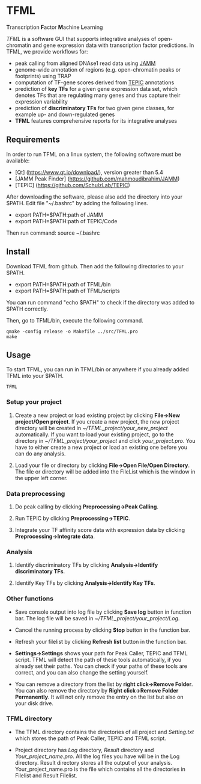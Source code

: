 # TFML
**T**ranscription **F**actor **M**achine **L**earning

*TFML* is a software GUI that supports integrative analyses of open-chromatin and gene expression data with transcription factor predictions. In TFML, we provide workflows for:
* peak calling from aligned DNAse1 read data using [JAMM](https://github.com/mahmoudibrahim/JAMM)
* genome-wide annotation of regions (e.g. open-chromatin peaks or footprints) using TRAP
* computation of TF-gene scores derived from [TEPIC](https://github.com/SchulzLab/TEPIC) annotations
* prediction of **key TFs** for a given gene expression data set, which denotes TFs that are regulating many genes and thus capture their expression variability 
* prediction of **discriminatory TFs** for two given gene classes, for example up- and down-regulated genes
* **TFML** features comprehensive reports for its integrative analyses

## Requirements
In order to run TFML on a linux system, the following software must be available:
* [Qt] (https://www.qt.io/download/), version greater than 5.4
* [JAMM Peak Finder] (https://github.com/mahmoudibrahim/JAMM)
* [TEPIC] (https://github.com/SchulzLab/TEPIC)

After downloading the software, please also add the directory into your $PATH. Edit file "~/.bashrc" by adding the following lines.
* export PATH=$PATH:path of JAMM
* export PATH=$PATH:path of TEPIC/Code

Then run command: source ~/.bashrc

## Install

Download TFML from github. Then add the following directories to your $PATH.
* export PATH=$PATH:path of TFML/bin
* export PATH=$PATH:path of TFML/scripts

You can run command "echo $PATH" to check if the directory was added to $PATH correctly.

Then, go to TFML/bin, execute the following command.

    qmake -config release -o Makefile ../src/TFML.pro
    make

## Usage

To start TFML, you can run in TFML/bin or anywhere if you already added TFML into your $PATH.

    TFML

### Setup your project
1. Create a new project or load existing project by clicking **File->New project/Open project**. If you create a new project, the new project directory will be created in *~/TFML_project/your_new_project* automatically. If you want to load your existing project, go to the directory in *~/TFML_project/your_project* and click *your_project.pro*. You have to either create a new project or load an existing one before you can do any analysis.

2. Load your file or directory by clicking **File->Open File/Open Directory**. The file or directory will be added into the FileList which is the window in the upper left corner.


### Data preprocessing
1. Do peak calling by clicking **Preprocessing->Peak Calling**.

2. Run TEPIC by clicking **Preprocessing->TEPIC**.

3. Integrate your TF affinity score data with expression data by clicking **Preprocessing->Integrate data**.

### Analysis
1. Identify discriminatory TFs by clicking **Analysis->Identify discriminatory TFs**.

2. Identify Key TFs by clicking **Analysis->Identify Key TFs**.

### Other functions
* Save console output into log file by clicking **Save log** button in function bar. The log file will be saved in *~/TFML_project/your_project/Log*.

* Cancel the running process by clicking **Stop** button in the function bar.

* Refresh your filelist by clicking **Refresh list** button in the function bar.

* **Settings->Settings** shows your path for Peak Caller, TEPIC and TFML script. TFML will detect the path of these tools automatically, if you already set their paths. You can check if your paths of these tools are correct, and you can also change the setting yourself.

* You can remove a directory from the list by **right click->Remove Folder**. You can also remove the directory by **Right click->Remove Folder Permanently**. It will not only remove the entry on the list but also on your disk drive.

### TFML directory
* The TFML directory contains the directories of all project and *Setting.txt* which stores the path of Peak Caller, TEPIC and TFML script.

* Project directory has *Log* directory, *Result* directory and *Your_project_name.pro*. All the log files you have will be in the Log directory. Result directory stores all the output of your analysis. Your_project_name.pro is the file which contains all the directories in Filelist and Result Filelist.

